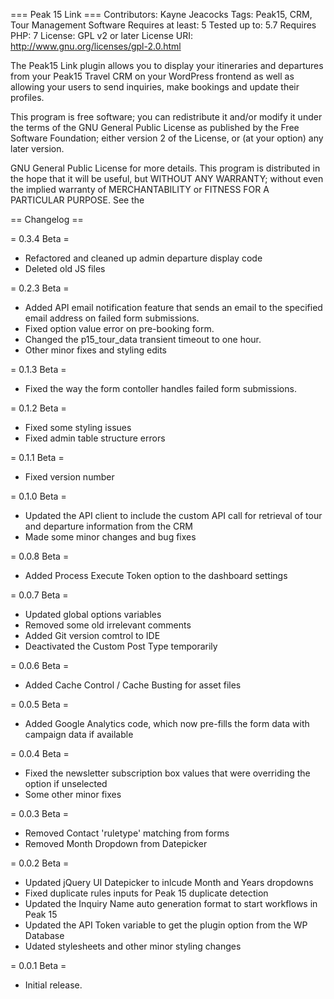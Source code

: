 === Peak 15 Link ===
Contributors: Kayne Jeacocks
Tags: Peak15, CRM, Tour Management Software
Requires at least: 5
Tested up to: 5.7
Requires PHP: 7
License: GPL v2 or later
License URI: http://www.gnu.org/licenses/gpl-2.0.html

The Peak15 Link plugin allows you to display your itineraries and departures from your Peak15 Travel CRM on your WordPress frontend as well as allowing your users to send inquiries, make bookings and update their profiles.

This program is free software; you can redistribute it and/or modify
it under the terms of the GNU General Public License as published by
the Free Software Foundation; either version 2 of the License, or
(at your option) any later version.

GNU General Public License for more details.
This program is distributed in the hope that it will be useful,
but WITHOUT ANY WARRANTY; without even the implied warranty of
MERCHANTABILITY or FITNESS FOR A PARTICULAR PURPOSE.  See the

== Changelog ==

= 0.3.4 Beta =
* Refactored and cleaned up admin departure display code
* Deleted old JS files

= 0.2.3 Beta =
* Added API email notification feature that sends an email to the specified email address on failed form submissions.
* Fixed option value error on pre-booking form.
* Changed the p15_tour_data transient timeout to one hour.
* Other minor fixes and styling edits

= 0.1.3 Beta =
* Fixed the way the form contoller handles failed form submissions.

= 0.1.2 Beta =
* Fixed some styling issues
* Fixed admin table structure errors

= 0.1.1 Beta =
* Fixed version number

= 0.1.0 Beta =
* Updated the API client to include the custom API call for retrieval of tour and departure information from the CRM
* Made some minor changes and bug fixes

= 0.0.8 Beta =
* Added Process Execute Token option to the dashboard settings

= 0.0.7 Beta =
* Updated global options variables
* Removed some old irrelevant comments
* Added Git version comtrol to IDE
* Deactivated the Custom Post Type temporarily

= 0.0.6 Beta =
* Added Cache Control / Cache Busting for asset files

= 0.0.5 Beta =
* Added Google Analytics code, which now pre-fills the form data with campaign data if available

= 0.0.4 Beta =
* Fixed the newsletter subscription box values that were overriding the option if unselected
* Some other minor fixes

= 0.0.3 Beta =
* Removed Contact \'ruletype\' matching from forms
* Removed Month Dropdown from Datepicker

= 0.0.2 Beta =
* Updated jQuery UI Datepicker to inlcude Month and Years dropdowns
* Fixed duplicate rules inputs for Peak 15 duplicate detection
* Updated the Inquiry Name auto generation format to start workflows in Peak 15
* Updated the API Token variable to get the plugin option from the WP Database
* Udated stylesheets and other minor styling changes

= 0.0.1 Beta =
* Initial release.
